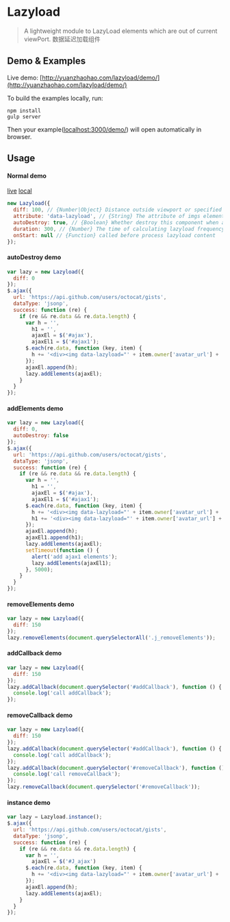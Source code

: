 Lazyload
=====
> A lightweight module to LazyLoad elements which are out of current viewPort. 数据延迟加载组件

## Demo & Examples

Live demo: [http://yuanzhaohao.com/lazyload/demo/](http://yuanzhaohao.com/lazyload/demo/)

To build the examples locally, run:

```
npm install
gulp server
```

Then your example([localhost:3000/demo/](localhost:3000/demo/)) will open automatically in browser.

## Usage

#### Normal demo
[live](http://yuanzhaohao.com/lazyload/demo/) [local](http://localhost:3000/demo/)

``` javascript
new Lazyload({
  diff: 100, // {Number|Object} Distance outside viewport or specified container to pre load.
  attribute: 'data-lazyload', // {String} The attribute of imgs elements which are of current  viewport.
  autoDestroy: true, // {Boolean} Whether destroy this component when all lazy loaded elements are loaded.
  duration: 300, // {Number} The time of calculating lazyload frequency.
  onStart: null // {Function} called before process lazyload content
});
```

#### autoDestroy demo
``` javascript
var lazy = new Lazyload({
  diff: 0
});
$.ajax({
  url: 'https://api.github.com/users/octocat/gists',
  dataType: 'jsonp',
  success: function (re) {
    if (re && re.data && re.data.length) {
      var h = '',
        h1 = '',
        ajaxEl = $('#ajax'),
        ajaxEl1 = $('#ajax1');
      $.each(re.data, function (key, item) {
        h += '<div><img data-lazyload="' + item.owner['avatar_url'] + '" alt="ajax img" /></div>';
      });
      ajaxEl.append(h);
      lazy.addElements(ajaxEl);
    }
  }
});
```

#### addElements demo
``` javascript
var lazy = new Lazyload({
  diff: 0,
  autoDestroy: false
});
$.ajax({
  url: 'https://api.github.com/users/octocat/gists',
  dataType: 'jsonp',
  success: function (re) {
    if (re && re.data && re.data.length) {
      var h = '',
        h1 = '',
        ajaxEl = $('#ajax'),
        ajaxEl1 = $('#ajax1');
      $.each(re.data, function (key, item) {
        h += '<div><img data-lazyload="' + item.owner['avatar_url'] + '" alt="ajax img" /></div>';
        h1 += '<div><img data-lazyload="' + item.owner['avatar_url'] + '" alt="ajax1 img" /></div>';
      });
      ajaxEl.append(h);
      ajaxEl1.append(h1);
      lazy.addElements(ajaxEl);
      setTimeout(function () {
        alert('add ajax1 elements');
        lazy.addElements(ajaxEl1);
      }, 5000);
    }
  }
});
```

#### removeElements demo
``` javascript
var lazy = new Lazyload({
  diff: 150
});
lazy.removeElements(document.querySelectorAll('.j_removeElements'));
```

#### addCallback demo
``` javascript
var lazy = new Lazyload({
  diff: 150
});
lazy.addCallback(document.querySelector('#addCallback'), function () {
  console.log('call addCallback');
});
```

#### removeCallback demo
``` javascript
var lazy = new Lazyload({
  diff: 150
});
lazy.addCallback(document.querySelector('#addCallback'), function () {
  console.log('call addCallback');
});
lazy.addCallback(document.querySelector('#removeCallback'), function () {
  console.log('call removeCallback');
});
lazy.removeCallback(document.querySelector('#removeCallback'));
```

#### instance demo
``` javascript
var lazy = Lazyload.instance();
$.ajax({
  url: 'https://api.github.com/users/octocat/gists',
  dataType: 'jsonp',
  success: function (re) {
    if (re && re.data && re.data.length) {
      var h = '',
        ajaxEl = $('#J_ajax')
      $.each(re.data, function (key, item) {
        h += '<div><img data-lazyload="' + item.owner['avatar_url'] + '" alt="instance img" /></div>';
      });
      ajaxEl.append(h);
      lazy.addElements(ajaxEl);
    }
  }
});
```
